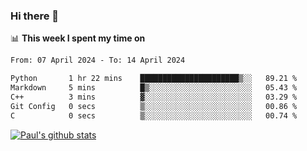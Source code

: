 ### Hi there 👋

📊 **This week I spent my time on**
<!--START_SECTION:waka-->

```txt
From: 07 April 2024 - To: 14 April 2024

Python       1 hr 22 mins    ██████████████████████▒░░   89.21 %
Markdown     5 mins          █▒░░░░░░░░░░░░░░░░░░░░░░░   05.43 %
C++          3 mins          ▓░░░░░░░░░░░░░░░░░░░░░░░░   03.29 %
Git Config   0 secs          ▒░░░░░░░░░░░░░░░░░░░░░░░░   00.86 %
C            0 secs          ▒░░░░░░░░░░░░░░░░░░░░░░░░   00.74 %
```

<!--END_SECTION:waka-->


[![Paul's github stats](https://github-readme-stats.vercel.app/api?username=mickeyouyou&theme=dracula&show_icons=true)](https://github.com/anuraghazra/github-readme-stats)
